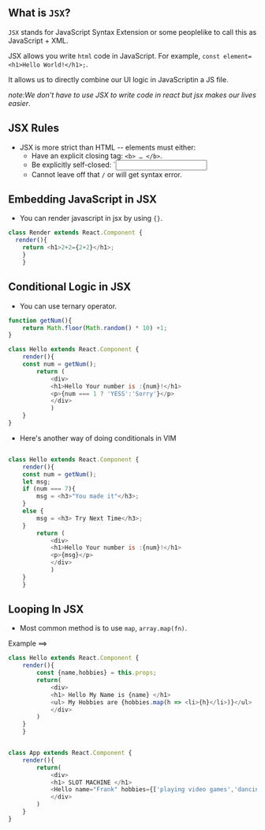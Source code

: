 ## What is `JSX`?
`JSX` stands for JavaScript Syntax Extension or some peoplelike to call this as JavaScript + XML.

JSX allows you write `html` code in JavaScript. For example, `const element= <h1>Hello World!</h1>;`.

It allows us to directly combine our UI logic in JavaScriptin a JS file.

_note:We don't have to use JSX to write code in react but jsx makes our lives easier_.

## JSX Rules
- JSX is more strict than HTML -- elements must either:
  - Have an explicit closing tag: `<b> … </b>`.
  - Be explicitly self-closed: `<input name="x" />
  - Cannot leave off that `/` or will get syntax error.

## Embedding JavaScript in JSX

- You can render javascript in jsx by using `{}`.

```js
class Render extends React.Component {
  render(){
    return <h1>2+2={2+2}</h1>;
    }
    }
```

## Conditional Logic in JSX
- You can use ternary operator.


```js
function getNum(){
	return Math.floor(Math.random() * 10) +1;
}

class Hello extends React.Component {
	render(){
	const num = getNum();
		return (
			<div>	
			<h1>Hello Your number is :{num}!</h1>
			<p>{num === 1 ? 'YESS':'Sorry'}</p>
			</div>
			)
	}
}

```

- Here's another way of doing conditionals in VIM

```js

class Hello extends React.Component {
	render(){
	const num = getNum();
	let msg;
	if (num === 7){
		msg = <h3>"You made it"</h3>;
	}
	else {
		msg = <h3> Try Next Time</h3>;
	}
		return (
			<div>	
			<h1>Hello Your number is :{num}!</h1>
			<p>{msg}</p>
			</div>
			)
	}
	}
```

## Looping In JSX
- Most common method is to use `map`, `array.map(fn)`.

Example ==>

```js
class Hello extends React.Component {
	render(){
		const {name,hobbies} = this.props;
		return(
			<div>
			<h1> Hello My Name is {name} </h1>
			<ul> My Hobbies are {hobbies.map(h => <li>{h}</li>)}</ul>
			</div>
		)
	}
	}
```

```js

class App extends React.Component {
	render(){
		return(
			<div>
			<h1> SLOT MACHINE </h1>
			<Hello name="Frank" hobbies={['playing video games','dancing']} /> 
			</div>
		)
	}
}
```


